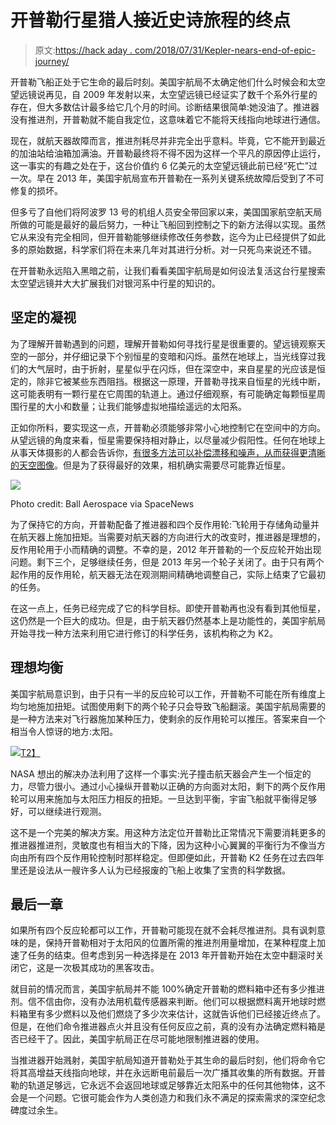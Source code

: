 # 开普勒行星猎人接近史诗旅程的终点

> 原文:[https://hack aday . com/2018/07/31/Kepler-nears-end-of-epic-journey/](https://hackaday.com/2018/07/31/kepler-nears-end-of-epic-journey/)

开普勒飞船正处于它生命的最后时刻。美国宇航局不太确定他们什么时候会和太空望远镜说再见，自 2009 年发射以来，太空望远镜已经证实了数千个系外行星的存在，但大多数估计最多给它几个月的时间。诊断结果很简单:她没油了。推进器没有推进剂，开普勒就不能自我定位，这意味着它不能将天线指向地球进行通信。

现在，就航天器故障而言，推进剂耗尽并非完全出乎意料。毕竟，它不能开到最近的加油站给油箱加满油。开普勒最终将不得不因为这样一个平凡的原因停止运行，这一事实的有趣之处在于，这台价值约 6 亿美元的太空望远镜此前已经“死亡”过一次。早在 2013 年，美国宇航局宣布开普勒在一系列关键系统故障后受到了不可修复的损坏。

但多亏了自他们将阿波罗 13 号的机组人员安全带回家以来，美国国家航空航天局所做的可能是最好的最后努力，一种让飞船回到控制之下的新方法得以实现。虽然它从来没有完全相同，但开普勒能够继续修改任务参数，迄今为止已经提供了如此多的原始数据，科学家们将在未来几年对其进行分析。对一只死鸟来说还不错。

在开普勒永远陷入黑暗之前，让我们看看美国宇航局是如何设法复活这台行星搜索太空望远镜并大大扩展我们对银河系中行星的知识的。

## 坚定的凝视

为了理解开普勒遇到的问题，理解开普勒如何寻找行星是很重要的。望远镜观察天空的一部分，并仔细记录下个别恒星的变暗和闪烁。虽然在地球上，当光线穿过我们的大气层时，由于折射，星星似乎在闪烁，但在深空中，来自星星的光应该是恒定的，除非它被某些东西阻挡。根据这一原理，开普勒寻找来自恒星的光线中断，这可能表明有一颗行星在它周围的轨道上。通过仔细观察，有可能确定每颗恒星周围行星的大小和数量；让我们能够虚拟地描绘遥远的太阳系。

正如你所料，要实现这一点，开普勒必须能够非常小心地控制它在空间中的方向。从望远镜的角度来看，恒星需要保持相对静止，以尽量减少假阳性。任何在地球上从事天体摄影的人都会告诉你，[有很多方法可以补偿漂移和噪声，从而获得更清晰的天空图像](http://hackaday.com/2018/06/06/stars-looking-a-bit-dim-throw-some-math-at-them/)。但是为了获得最好的效果，相机确实需要尽可能靠近恒星。

![](../Images/5afd921c572dc32457d4bd0dbee3a1a1.png)

Photo credit: Ball Aerospace via SpaceNews

为了保持它的方向，开普勒配备了推进器和四个反作用轮:飞轮用于存储角动量并在航天器上施加扭矩。当需要对航天器的方向进行大的改变时，推进器是理想的，反作用轮用于小而精确的调整。不幸的是，2012 年开普勒的一个反应轮开始出现问题。剩下三个，足够继续任务，但是 2013 年另一个轮子关闭了。由于只有两个起作用的反作用轮，航天器无法在观测期间精确地调整自己，实际上结束了它最初的任务。

在这一点上，任务已经完成了它的科学目标。即使开普勒再也没有看到其他恒星，这仍然是一个巨大的成功。但是，由于航天器仍然基本上是功能性的，美国宇航局开始寻找一种方法来利用它进行修订的科学任务，该机构称之为 K2。

## 理想均衡

美国宇航局意识到，由于只有一半的反应轮可以工作，开普勒不可能在所有维度上均匀地施加扭矩。试图使用剩下的两个轮子只会导致飞船翻滚。美国宇航局需要的是一种方法来对飞行器施加某种压力，使剩余的反作用轮可以推压。答案来自一个相当令人惊讶的地方:太阳。

[![](../Images/67b7b7f7ab2c5ce7cea8b46a732dfb30.png)T2】](https://hackaday.com/wp-content/uploads/2018/07/kepler_k2.jpg)

NASA 想出的解决办法利用了这样一个事实:光子撞击航天器会产生一个恒定的力，尽管力很小。通过小心操纵开普勒以正确的方向面对太阳，剩下的两个反作用轮可以用来施加与太阳压力相反的扭矩。一旦达到平衡，宇宙飞船就平衡得足够好，可以继续进行观测。

这不是一个完美的解决方案。用这种方法定位开普勒比正常情况下需要消耗更多的推进器推进剂，灵敏度也有相当大的下降，因为这种小心翼翼的平衡行为不像当方向由所有四个反作用轮控制时那样稳定。但即便如此，开普勒 K2 任务在过去四年里还是设法从一艘许多人认为已经报废的飞船上收集了宝贵的科学数据。

## 最后一章

如果所有四个反应轮都可以工作，开普勒可能现在就不会耗尽推进剂。具有讽刺意味的是，保持开普勒相对于太阳风的位置所需的推进剂用量增加，在某种程度上加速了任务的结束。但考虑到另一种选择是在 2013 年开普勒开始在太空中翻滚时关闭它，这是一次极其成功的黑客攻击。

就目前的情况而言，美国宇航局并不能 100%确定开普勒的燃料箱中还有多少推进剂。信不信由你，没有办法用机载传感器来判断。他们可以根据燃料离开地球时燃料箱里有多少燃料以及他们燃烧了多少次来估计，这就告诉他们已经接近终点了。但是，在他们命令推进器点火并且没有任何反应之前，真的没有办法确定燃料箱是否已经干了。因此，美国宇航局正在尽可能地限制推进器的使用。

当推进器开始溅射，美国宇航局知道开普勒处于其生命的最后时刻，他们将命令它将其高增益天线指向地球，并在永远断电前最后一次广播其收集的所有数据。开普勒的轨道足够远，它永远不会返回地球或足够靠近太阳系中的任何其他物体，这不会是一个问题。它很可能会作为人类创造力和我们永不满足的探索需求的深空纪念碑度过余生。